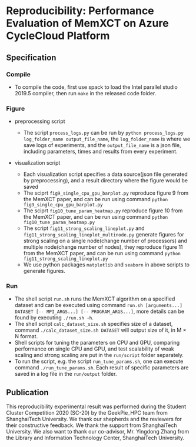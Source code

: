 # Reproducibility: Performance Evaluation of MemXCT on Azure CycleCloud Platform

## Specification

### Compile
- To compile the code, first use spack to load the Intel parallel studio 2019.5 compiler, then run `make` in the released code folder.

### Figure
-  preprocessing script
	- The script `process_logs.py` can be run by `python process_logs.py log_folder_name output_file_name`, the `log_folder_name` is where we save logs of experiments, and the `output_file_name` is a json file, including parameters, times and results from every experiment.

- visualization script
	- Each visualization script specifies a data source(json file generated by preprocessing), and a result directory where the figure would be saved
	- The sciprt `fig9_single_cpu_gpu_barplot.py` reproduce figure 9 from the MemXCT paper, and can be run using command `python fig9_single_cpu_gpu_barplot.py`
	- The sciprt `fig10_tune_param_heatmap.py` reproduce figure 10 from the MemXCT paper, and can be run using command `python fig10_tune_param_heatmap.py`
	- The script `fig11_strong_scaling_lineplot.py` and `fig11_strong_scaling_lineplot_multinode.py` generate figures for strong scaling on a single node(change number of processors) and multiple node(change number of nodes), they reproduce figure 11 from the MemXCT paper, and can be run using command `python fig11_strong_scaling_lineplot.py`
	- We use python packages `matplotlib` and `seaborn` in above scripts to generate figures.

### Run
- The shell script `run.sh` runs the MemXCT algorithm on a specified dataset and can be executed using command `run.sh [arguments...] DATASET [-- MPI_ARGS...] [-- PROGRAM_ARGS...]`, more details can be found by executing `./run.sh -h`.
- The shell script `calc_dataset_size.sh` specifies size of a dataset, command `./calc_dataset_size.sh DATASET` will output size of it, in M $\times$ N format.
- Shell scripts for tuning the parameters on CPU and GPU, comparing performance on single CPU and GPU, and test scalability of weak scaling and strong scaling are put in the `run/script` folder separately.
- To run the script, e.g. the script `run_tune_params.sh`, one can execute command `./run_tune_params.sh`. Each result of specific parameters are saved in a log file in the `run/output` folder.

## Publication

This reproducibility experimental result was performed during the Student Cluster Competition 2020 (SC-20) by the GeekPie_HPC team from ShanghaiTech University. We thank our shepherds and the reviewers for their constructive feedback. We thank the support from ShanghaiTech University. We also want to thank our co-advisor, Mr. Yingdong Zhang from the Library and Information Technology Center, ShanghaiTech University.
